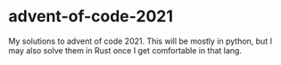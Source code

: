 # advent-of-code-2021

My solutions to advent of code 2021. This will be mostly in python, but I may also solve them in Rust once I get comfortable in that lang.
